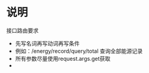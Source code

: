 # 说明

接口路由要求

- 先写名词再写动词再写条件
- 例如：/energy/record/query/total 查询全部能源记录
- 所有参数尽量使用request.args.get获取
- 